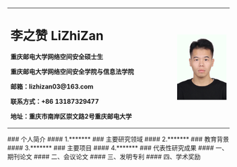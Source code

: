 <table border="0">
  <tr>
    <td width="75%">
      <h1>李之赞 LiZhiZan</h1>
      <p><b>重庆邮电大学网络空间安全硕士生</b></p>
      <p><b>重庆邮电大学网络空间安全学院与信息法学院</b></p>
      <p><b>邮箱：lizhizan03@163.com</b></p>
      <p><b>联系方式：+86 13187329477</b></p>
      <p><b>地址：重庆市南岸区崇文路2号重庆邮电大学</b></p>
    </td>
    <td width="25%">
      <img src="/zhengjianzhao.jpg"  width="100%">      
    </td>
  </tr>
</table>
### 个人简介
#### 1.*******
### 主要研究领域
#### 2.*******
### 教育背景
#### 3.*******
### 主要项目
#### 4.*******
### 代表性研究成果
#### 一、期刊论文
#### 二、会议论文
#### 三、发明专利
#### 四、学术奖励
